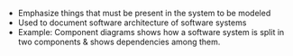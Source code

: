 - Emphasize things that must be present in the system to be modeled
- Used to document software architecture of software systems
- Example: Component diagrams shows how a software system is split in two components & shows dependencies among them.